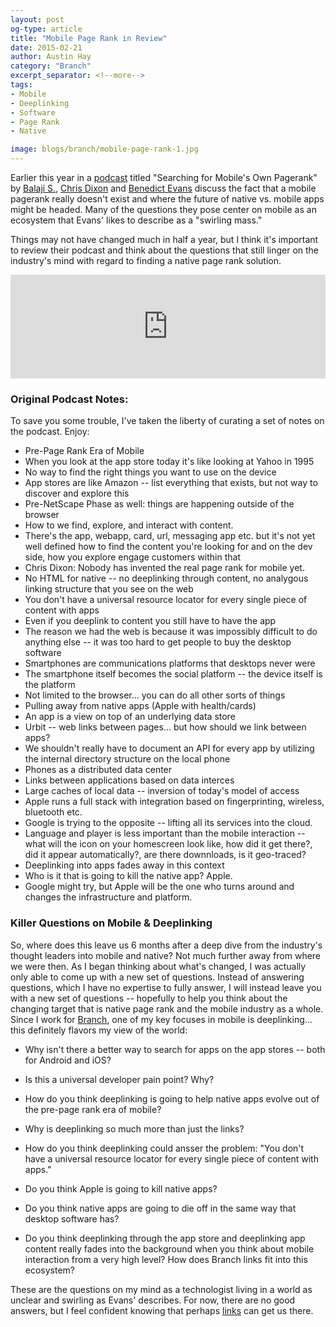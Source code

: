 ```yaml
---
layout: post
og-type: article
title: "Mobile Page Rank in Review"
date: 2015-02-21
author: Austin Hay
category: "Branch"
excerpt_separator: <!--more-->
tags:
- Mobile
- Deeplinking
- Software
- Page Rank
- Native

image: blogs/branch/mobile-page-rank-1.jpg
---
```


Earlier this year in a [podcast](https://soundcloud.com/a16z/a16z-podcast-searching-for) titled "Searching for Mobile's Own Pagerank" by [Balaji S.](https://twitter.com/balajis), [Chris Dixon](http://cdixon.org/) and [Benedict Evans](http://ben-evans.com/) discuss the fact that a mobile pagerank really doesn't exist and where the future of native vs. mobile apps might be headed. Many of the questions they pose center on mobile as an ecosystem that Evans' likes to describe as a "swirling mass."

Things may not have changed much in half a year, but I think it's important to review their podcast and think about the questions that still linger on the industry's mind with regard to finding a native page rank solution. 

<iframe width="100%" height="166" scrolling="no" frameborder="no" src="https://w.soundcloud.com/player/?url=https%3A//api.soundcloud.com/tracks/141242781&amp;color=ff5500&amp;auto_play=false&amp;hide_related=false&amp;show_comments=true&amp;show_user=true&amp;show_reposts=false"></iframe>

### Original Podcast Notes: ###

To save you some trouble, I've taken the liberty of curating a set of notes on the podcast. Enjoy:

* Pre-Page Rank Era of Mobile
* When you look at the app store today it's like looking at Yahoo in 1995
* No way to find the right things you want to use on the device
* App stores are like Amazon -- list everything that exists, but not way to discover and explore this
* Pre-NetScape Phase as well: things are happening outside of the browser
* How to we find, explore, and interact with content.
* There's the app, webapp, card, url, messaging app etc. but it's not yet well defined how to find the content you're looking for and on the dev side, how you explore engage customers within that
* Chris Dixon: Nobody has invented the real page rank for mobile yet.
* No HTML for native -- no deeplinking through content, no analygous linking structure that you see on the web
* You don't have a universal resource locator for every single piece of content with apps
* Even if you deeplink to content you still have to have the app
* The reason we had the web is because it was impossibly difficult to do anything else -- it was too hard to get people to buy the desktop software
* Smartphones are communications platforms that desktops never were 
* The smartphone itself becomes the social platform -- the device itself is the platform
* Not limited to the browser... you can do all other sorts of things
* Pulling away from native apps (Apple with health/cards)
* An app is a view on top of an underlying data store
* Urbit -- web links between pages... but how should we link between apps?
* We shouldn't really have to document an API for every app by utilizing the internal directory structure on the local phone
* Phones as a distributed data center
* Links between applications based on data interces 
* Large caches of local data -- inversion of today's model of access
* Apple runs a full stack with integration based on fingerprinting, wireless, bluetooth etc.
* Google is trying to the opposite -- lifting all its services into the cloud.
* Language and player is less important than the mobile interaction -- what will the icon on your homescreen look like, how did it get there?, did it appear automatically?, are there downnloads, is it geo-traced?
* Deeplinking into apps fades away in this context
* Who is it that is going to kill the native app? Apple.
* Google might try, but Apple will be the one who turns around and changes the infrastructure and platform.

### Killer Questions on Mobile &amp; Deeplinking ###

So, where does this leave us 6 months after a deep dive from the industry's thought leaders into mobile and native? Not much further away from where we were then. As I began thinking about what's changed, I was actually only able to come up with a new set of questions. Instead of answering questions, which I have no expertise to fully answer, I will instead leave you with a new set of questions -- hopefully to help you think about the changing target that is native page rank and the mobile industry as a whole. Since I work for [Branch](https://branch.io), one of my key focuses in mobile is deeplinking... this definitely flavors my view of the world:

* Why isn't there a better way to search for apps on the app stores -- both for Android and iOS?

* Is this a universal developer pain point? Why?

* How do you think deeplinking is going to help native apps evolve out of the pre-page rank era of mobile?

* Why is deeplinking so much more than just the links?

* How do you think deeplinking could ansser the problem: "You don't have a universal resource locator for every single piece of content with apps."

* Do you think Apple is going to kill native apps?

* Do you think native apps are going to die off in the same way that desktop software has?

* Do you think deeplinking through the app store and deeplinking app content really fades into the background when you think about mobile interaction from a very high level? How does Branch links fit into this ecosystem?

These are the questions on my mind as a technologist living in a world as unclear and swirling as Evans' describes. For now, there are no good answers, but I feel confident knowing that perhaps [links](https://branch.io/features/) can get us there.


